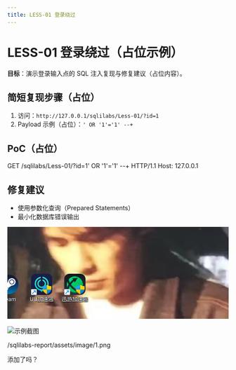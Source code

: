 ```yaml
---
title: LESS-01 登录绕过
---
```


# LESS-01 登录绕过（占位示例）

**目标**：演示登录输入点的 SQL 注入复现与修复建议（占位内容）。

## 简短复现步骤（占位）
1. 访问：`http://127.0.0.1/sqlilabs/Less-01/?id=1`
2. Payload 示例（占位）：`' OR '1'='1' --+`

## PoC（占位）
GET /sqlilabs/Less-01/?id=1' OR '1'='1' --+ HTTP/1.1
Host: 127.0.0.1

## 修复建议
- 使用参数化查询（Prepared Statements）
- 最小化数据库错误输出

![示例截图](../assets/image/1.png)

![示例截图](/sqlilabs-report/assets/images/1.png)

/sqlilabs-report/assets/image/1.png

添加了吗？
